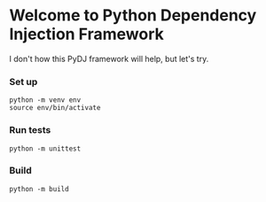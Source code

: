 # Welcome to Python Dependency Injection Framework

I don't how this PyDJ framework will help, but let's try.

### Set up

```
python -m venv env
source env/bin/activate
```

### Run tests

`python -m unittest`

### Build

`python -m build`
